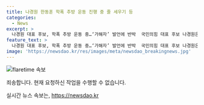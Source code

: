 ```yaml
---
title: 나경원 한동훈 학폭 추방 운동 진행 중 줄 세우기 등
categories:
  - News
excerpt: >
  나경원 대표 후보, 학폭 추방 운동 중…‘가해자’ 발언에 반박  국민의힘 대표 후보 나경원은 한동훈 후보의 학폭 가해자 발언에 나는 학폭 추방 운동 중이라며 응수했다. 또한, 전당대회 출마 고려 중 학폭 피해 경험을 언급하며 정치적 폐해를 경험했다고 강조했다. 나 후보는 윤심팔이와 줄 세우기를 비판하며 학폭 가해자로부터 추방 운동 중이라고 강조했다. 또한, 여당 대표로서 대통령과의 신뢰 관계를 강조하며 타 후보의 신뢰 파탄 지적했다.
feature_text: >
  나경원 대표 후보, 학폭 추방 운동 중…‘가해자’ 발언에 반박  국민의힘 대표 후보 나경원은 한동훈 후보의 학폭 가해자 발언에 나는 학폭 추방 운동 중이라며 응수했다. 또한, 전당대회 출마 고려 중 학폭 피해 경험을 언급하며 정치적 폐해를 경험했다고 강조했다. 나 후보는 윤심팔이와 줄 세우기를 비판하며 학폭 가해자로부터 추방 운동 중이라고 강조했다. 또한, 여당 대표로서 대통령과의 신뢰 관계를 강조하며 타 후보의 신뢰 파탄 지적했다.
image: 'https://newsdao.kr/res/images/meta/newsdao_breakingnews.jpg'
---
```


<p><img src="https://newsdao.kr/res/images/meta/newsdao_breakingnews.jpg" alt="flaretime 속보" /></p>

<p>죄송합니다. 현재 요청하신 작업을 수행할 수 없습니다.</p>
실시간 뉴스 속보는, <a href="https://newsdao.kr" rel="dofollow">https://newsdao.kr</a>


